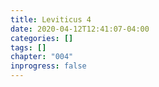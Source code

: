 ```yaml
---
title: Leviticus 4
date: 2020-04-12T12:41:07-04:00
categories: []
tags: []
chapter: "004"
inprogress: false
---
```



